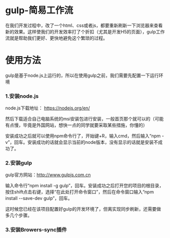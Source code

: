 # gulp-简易工作流
在我们开发过程中，改了一个html、css或者js，都要重新刷新一下浏览器来查看新的效果。这样使我们的开发效率打了个折扣（尤其是开发H5的页面），gulp工作流就是帮助我们更好、更快地避免这个繁琐的过程。

# 使用方法
  gulp是基于node.js上运行的，所以在使用gulp之前，我们需要先配置一下运行环境
  
### 1.安装node.js
   
   node.js下载地址： https://nodejs.org/en/ 
   
   然后下载适合自己电脑系统的msi安装包进行安装，一般首页那个就可以的（可能有点慢，毕竟是外国网站，想快一点的同学就要采取某些措施，你懂的）
   
   安装成功之后就可以使用npm命令行了，开始键+R，输入cmd，然后输入“npm -v”，回车。安装成功的话就会显示当前的node版本，没有显示的话就是安装不成功了。
  
### 2.安装gulp

  gulp官方网站：http://www.gulpjs.com.cn
  
  输入命令行“npm install -g gulp”，回车。安装成功之后打开您的项目的根目录，按住shift点击右键，选择“在此处打开命令窗口”，然后在命令窗口输入“npm install --save-dev gulp”，回车。
  
  这时候您已经在该项目配置好gulp的开发环境了，但离实现同步刷新，还需要做多几个步骤。
  
### 3.安装Browers-sync插件
